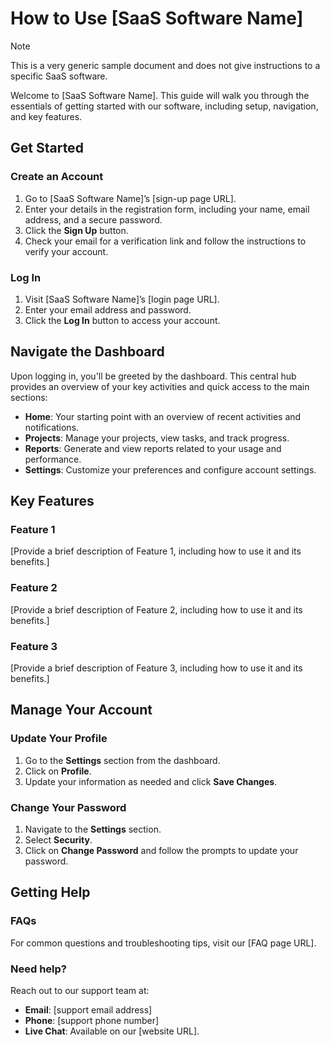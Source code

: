 # How to Use [SaaS Software Name]

> [!NOTE]  
> This is a very generic sample document and does not give instructions to a specific SaaS software.

Welcome to [SaaS Software Name]. This guide will walk you through the essentials of getting started with our software, including setup, navigation, and key features.

## Get Started

### Create an Account

1. Go to [SaaS Software Name]’s [sign-up page URL].
2. Enter your details in the registration form, including your name, email address, and a secure password.
3. Click the **Sign Up** button.
4. Check your email for a verification link and follow the instructions to verify your account.

### Log In

1. Visit [SaaS Software Name]’s [login page URL].
2. Enter your email address and password.
3. Click the **Log In** button to access your account.

## Navigate the Dashboard

Upon logging in, you'll be greeted by the dashboard. This central hub provides an overview of your key activities and quick access to the main sections:

- **Home**: Your starting point with an overview of recent activities and notifications.
- **Projects**: Manage your projects, view tasks, and track progress.
- **Reports**: Generate and view reports related to your usage and performance.
- **Settings**: Customize your preferences and configure account settings.

## Key Features

### Feature 1

[Provide a brief description of Feature 1, including how to use it and its benefits.]

### Feature 2

[Provide a brief description of Feature 2, including how to use it and its benefits.]

### Feature 3

[Provide a brief description of Feature 3, including how to use it and its benefits.]

## Manage Your Account

### Update Your Profile

1. Go to the **Settings** section from the dashboard.
2. Click on **Profile**.
3. Update your information as needed and click **Save Changes**.

### Change Your Password

1. Navigate to the **Settings** section.
2. Select **Security**.
3. Click on **Change Password** and follow the prompts to update your password.

## Getting Help

### FAQs

For common questions and troubleshooting tips, visit our [FAQ page URL].

### Need help?

Reach out to our support team at:
- **Email**: [support email address]
- **Phone**: [support phone number]
- **Live Chat**: Available on our [website URL].
